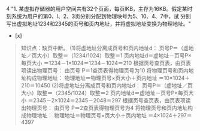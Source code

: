 4
"1. 某虚拟存储器的用户空间共有32个页面，每页lKB，主存为16KB。假定某时刻系统为用户的第0、l、2、3页分别分配到物理块号为5、10、4、7中，试
分别写出虚拟地址1234和2345的页号和页内地址，并将虚拟地址变换为物理地址。"
- [x]  

> 知识点：缺页中断。
> (1)将虚地址分离成页号和页内地址d： 页号P＝（虚地址／页大小）取整＝（1234/1024）取整＝1 页内地址d＝虚地址－页号P×每页大小
> ＝1234－1×1024＝1234－1024＝210 根据页号查页表，由页表项读出物理页号： 由页号 P＝1查页表得物理页号为10
> 将物理页号和页内地址构成物理地址： 物理地址＝物理页号×页大小＋页内地址 ＝10×1024＋210＝10450 (2)将虚地址分离成页号和页内地址d：
> 页号P＝（虚地址／页大小）取整＝（2345/1024）取整＝2 页内地址d＝虚地址－页号P×每页大小 ＝2345－2×1024＝2345－2048＝297
> 根据页号查页表，由页表项读出物理页号： 由页号 P＝2查页表得物理页号为4 将物理页号和页内地址构成物理地址： 物理地址＝物理页号×页大小＋页内地址
> ＝4×1024＋297＝4397
